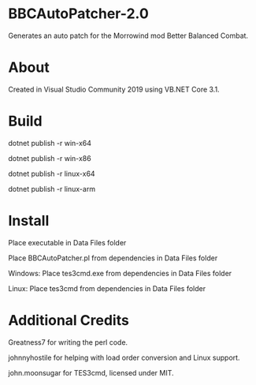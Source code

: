 # BBCAutoPatcher-2.0
Generates an auto patch for the Morrowind mod Better Balanced Combat.

# About
Created in Visual Studio Community 2019 using VB.NET Core 3.1.

# Build
dotnet publish -r win-x64

dotnet publish -r win-x86

dotnet publish -r linux-x64

dotnet publish -r linux-arm

# Install
Place executable in Data Files folder

Place BBCAutoPatcher.pl from dependencies in Data Files folder

Windows: Place tes3cmd.exe from dependencies in Data Files folder

Linux: Place tes3cmd from dependencies in Data Files folder

# Additional Credits
Greatness7 for writing the perl code.

johnnyhostile for helping with load order conversion and Linux support.

john.moonsugar for TES3cmd, licensed under MIT.
